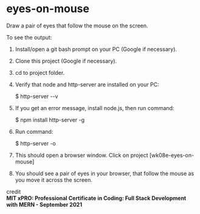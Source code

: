 # eyes-on-mouse

Draw a pair of eyes that follow the mouse on the screen.

To see the output:

1. Install/open a git bash prompt on your PC (Google if necessary).
2. Clone this project (Google if necessary).
3. cd to project folder.
4. Verify that node and http-server are installed on your PC:  

    $ http-server --v
5. If you get an error message, install node.js, then run command:  

    $ npm install http-server -g
6. Run command:  

    $ http-server -o
7. This should open a browser window.  Click on project [wk08e-eyes-on-mouse]
8. You should see a pair of eyes in your browser, that follow the mouse as you move it across the screen.

credit  
**MIT xPRO: Professional Certificate in Coding: Full Stack Development with MERN - September 2021**
